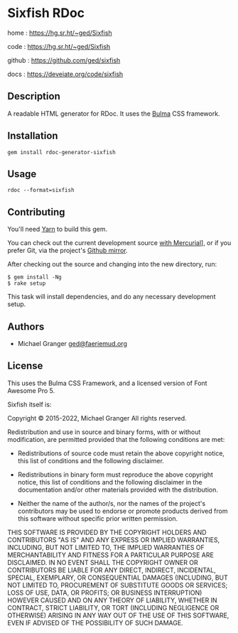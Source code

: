 # Sixfish RDoc

home
: https://hg.sr.ht/~ged/Sixfish

code
: https://hg.sr.ht/~ged/Sixfish

github
: https://github.com/ged/sixfish

docs
: https://deveiate.org/code/sixfish



## Description

A readable HTML generator for RDoc. It uses the [Bulma](https://bulma.io/) CSS framework.


## Installation

    gem install rdoc-generator-sixfish


## Usage

    rdoc --format=sixfish


## Contributing

You'll need [Yarn](https://yarnpkg.com/) to build this gem.

You can check out the current development source [with Mercurial](https://hg.sr.ht/~ged/Sixfish)], or if you prefer Git, via the project's [Github mirror](https://github.com/ged/sixfish).

After checking out the source and changing into the new directory, run:

    $ gem install -Ng
    $ rake setup

This task will install dependencies, and do any necessary development setup.


## Authors

- Michael Granger <ged@faeriemud.org>


## License

This uses the Bulma CSS Framework, and a licensed version of Font Awesome Pro 5.

Sixfish itself is:

Copyright © 2015-2022, Michael Granger
All rights reserved.

Redistribution and use in source and binary forms, with or without
modification, are permitted provided that the following conditions are met:

* Redistributions of source code must retain the above copyright notice,
  this list of conditions and the following disclaimer.

* Redistributions in binary form must reproduce the above copyright notice,
  this list of conditions and the following disclaimer in the documentation
  and/or other materials provided with the distribution.

* Neither the name of the author/s, nor the names of the project's
  contributors may be used to endorse or promote products derived from this
  software without specific prior written permission.

THIS SOFTWARE IS PROVIDED BY THE COPYRIGHT HOLDERS AND CONTRIBUTORS "AS IS"
AND ANY EXPRESS OR IMPLIED WARRANTIES, INCLUDING, BUT NOT LIMITED TO, THE
IMPLIED WARRANTIES OF MERCHANTABILITY AND FITNESS FOR A PARTICULAR PURPOSE ARE
DISCLAIMED. IN NO EVENT SHALL THE COPYRIGHT OWNER OR CONTRIBUTORS BE LIABLE
FOR ANY DIRECT, INDIRECT, INCIDENTAL, SPECIAL, EXEMPLARY, OR CONSEQUENTIAL
DAMAGES (INCLUDING, BUT NOT LIMITED TO, PROCUREMENT OF SUBSTITUTE GOODS OR
SERVICES; LOSS OF USE, DATA, OR PROFITS; OR BUSINESS INTERRUPTION) HOWEVER
CAUSED AND ON ANY THEORY OF LIABILITY, WHETHER IN CONTRACT, STRICT LIABILITY,
OR TORT (INCLUDING NEGLIGENCE OR OTHERWISE) ARISING IN ANY WAY OUT OF THE USE
OF THIS SOFTWARE, EVEN IF ADVISED OF THE POSSIBILITY OF SUCH DAMAGE.

